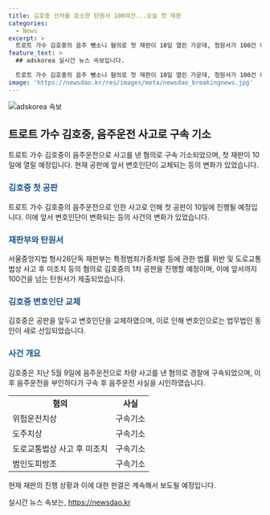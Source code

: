 ```yaml
---
title: 김호중 선처를 호소한 탄원서 100여건...오늘 첫 재판
categories:
  - News
excerpt: >
  트로트 가수 김호중의 음주 뺑소니 혐의로 첫 재판이 10일 열린 가운데, 청원서가 100건 이상 제출되었다. 김호중은 변호인단을 교체하고 법무법인 동인을 새 대리인으로 선임했다. 지난 5월 음주운전으로 구속 기소된 김호중은 사건을 부인했다가 음주운전 사실을 인정하며 구속되었으며, 경찰은 정확한 음주 수치를 특정하지 못해 음주운전 혐의를 제외했다.
feature_text: >
  ## adskorea 실시간 뉴스 속보입니다.

  트로트 가수 김호중의 음주 뺑소니 혐의로 첫 재판이 10일 열린 가운데, 청원서가 100건 이상 제출되었다. 김호중은 변호인단을 교체하고 법무법인 동인을 새 대리인으로 선임했다. 지난 5월 음주운전으로 구속 기소된 김호중은 사건을 부인했다가 음주운전 사실을 인정하며 구속되었으며, 경찰은 정확한 음주 수치를 특정하지 못해 음주운전 혐의를 제외했다.
image: 'https://newsdao.kr/res/images/meta/newsdao_breakingnews.jpg'
---
```


<p><img src="https://newsdao.kr/res/images/meta/newsdao_breakingnews.jpg" alt="adskorea 속보" /></p>

<h2 data-ke-size="size26">트로트 가수 김호중, 음주운전 사고로 구속 기소</h2>

<p data-ke-size="size16">트로트 가수 김호중이 음주운전으로 사고를 낸 혐의로 구속 기소되었으며, 첫 재판이 10일에 열릴 예정입니다. 현재 공판에 앞서 변호인단이 교체되는 등의 변화가 있었습니다.</p>

<h3><b><span style="color: #1a5490;">김호중 첫 공판</span></b></h3>

<p data-ke-size="size16">트로트 가수 김호중의 음주운전으로 인한 사고로 인해 첫 공판이 10일에 진행될 예정입니다. 이에 앞서 변호인단이 변화되는 등의 사건의 변화가 있었습니다.</p>

<h3><b><span style="color: #1a5490;">재판부와 탄원서</span></b></h3>

<p data-ke-size="size16">서울중앙지법 형사26단독 재판부는 특정범죄가중처벌 등에 관한 법률 위반 및 도로교통법상 사고 후 미조치 등의 혐의로 김호중의 1차 공판을 진행할 예정이며, 이에 앞서까지 100건을 넘는 탄원서가 제출되었습니다.</p>

<h3><b><span style="color: #1a5490;">김호중 변호인단 교체</span></b></h3>

<p data-ke-size="size16">김호중은 공판을 앞두고 변호인단을 교체하였으며, 이로 인해 변호인으로는 법무법인 동인이 새로 선임되었습니다.</p>

<h3><b><span style="color: #1a5490;">사건 개요</span></b></h3>

<p data-ke-size="size16">김호중은 지난 5월 9일에 음주운전으로 차량 사고를 낸 혐의로 경찰에 구속되었으며, 이후 음주운전을 부인하다가 구속 후 음주운전 사실을 시인하였습니다.</p>

<table>
  <tr>
    <td style="text-align: center; height: 17px;"><b>혐의</b></td>
    <td style="text-align: center; height: 17px;"><b>사실</b></td>
  </tr>
  <tr>
    <td style="text-align: left; height: 17px;">위험운전치상</td>
    <td style="text-align: left; height: 17px;">구속기소</td>
  </tr>
  <tr>
    <td style="text-align: left; height: 17px;">도주치상</td>
    <td style="text-align: left; height: 17px;">구속기소</td>
  </tr>
  <tr>
    <td style="text-align: left; height: 17px;">도로교통법상 사고 후 미조치</td>
    <td style="text-align: left; height: 17px;">구속기소</td>
  </tr>
  <tr>
    <td style="text-align: left; height: 17px;">범인도피방조</td>
    <td style="text-align: left; height: 17px;">구속기소</td>
  </tr>
</table>

<p data-ke-size="size16">현재 재판의 진행 상황과 이에 대한 판결은 계속해서 보도될 예정입니다.</p>
실시간 뉴스 속보는, <a href="https://newsdao.kr" rel="dofollow">https://newsdao.kr</a>


